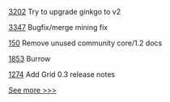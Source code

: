 
[3202](https://github.com/hyperledger/fabric/pull/3202) Try to upgrade ginkgo to v2

[3347](https://github.com/hyperledger/besu/pull/3347) Bugfix/merge mining fix

[150](https://github.com/hyperledger/sawtooth-docs/pull/150) Remove unused community core/1.2 docs

[1853](https://github.com/hyperledger/iroha/pull/1853) Burrow

[1274](https://github.com/hyperledger/grid/pull/1274) Add Grid 0.3 release notes


[See more >>>](https://start-here.hyperledger.org/pull-requests)
